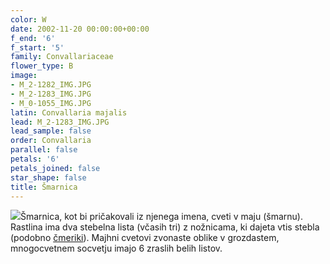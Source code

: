 ```yaml
---
color: W
date: 2002-11-20 00:00:00+00:00
f_end: '6'
f_start: '5'
family: Convallariaceae
flower_type: B
image:
- M_2-1282_IMG.JPG
- M_2-1283_IMG.JPG
- M_0-1055_IMG.JPG
latin: Convallaria majalis
lead: M_2-1283_IMG.JPG
lead_sample: false
order: Convallaria
parallel: false
petals: '6'
petals_joined: false
star_shape: false
title: Šmarnica
---
```

![](../../images/flowers)Šmarnica, kot bi pričakovali iz njenega imena, cveti v maju (šmarnu). Rastlina ima dva stebelna lista (včasih tri) z nožnicama, ki dajeta vtis stebla (podobno [čmeriki](../veratrumalbumlobelianum/)). Majhni cvetovi zvonaste oblike v grozdastem, mnogocvetnem socvetju imajo 6 zraslih belih listov.
